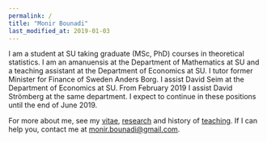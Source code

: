 ```yaml
---
permalink: /
title: "Monir Bounadi"
last_modified_at: 2019-01-03
---
```


I am a student at SU taking graduate (MSc, PhD) courses in theoretical statistics. I am an amanuensis at the Department of Mathematics at SU and a teaching assistant at the Department of Economics at SU. I tutor former Minister for Finance of Sweden Anders Borg. I assist David Seim at the Department of Economics at SU. From February 2019 I assist David Strömberg at the same department. I expect to continue in these positions until the end of June 2019. 

For more about me, see my [vitae](https://monirbounadi.github.io/monirbounadi/vitae/), [research](https://monirbounadi.github.io/monirbounadi/research/) and history of [teaching](https://monirbounadi.github.io/monirbounadi/teaching/). If I can help you, contact me at [monir.bounadi@gmail.com](mailto:monir.bounadi@gmail.com). 
